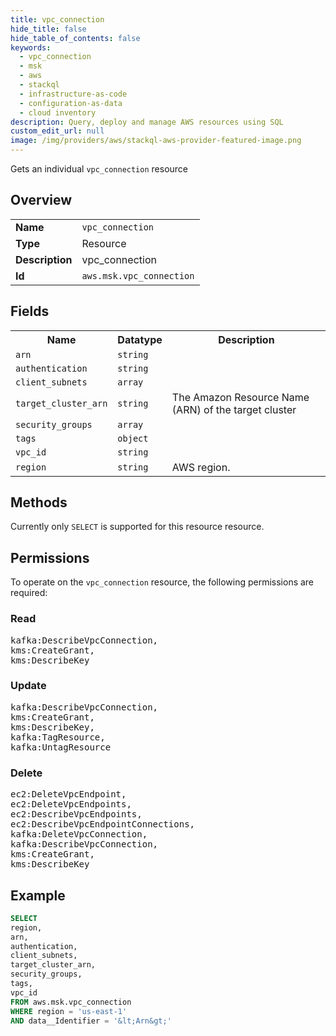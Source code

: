 ```yaml
---
title: vpc_connection
hide_title: false
hide_table_of_contents: false
keywords:
  - vpc_connection
  - msk
  - aws
  - stackql
  - infrastructure-as-code
  - configuration-as-data
  - cloud inventory
description: Query, deploy and manage AWS resources using SQL
custom_edit_url: null
image: /img/providers/aws/stackql-aws-provider-featured-image.png
---
```

Gets an individual <code>vpc_connection</code> resource

## Overview
<table><tbody>
<tr><td><b>Name</b></td><td><code>vpc_connection</code></td></tr>
<tr><td><b>Type</b></td><td>Resource</td></tr>
<tr><td><b>Description</b></td><td>vpc_connection</td></tr>
<tr><td><b>Id</b></td><td><code>aws.msk.vpc_connection</code></td></tr>
</tbody></table>

## Fields
<table><tbody>
<tr><th>Name</th><th>Datatype</th><th>Description</th></tr>
<tr><td><code>arn</code></td><td><code>string</code></td><td></td></tr>
<tr><td><code>authentication</code></td><td><code>string</code></td><td></td></tr>
<tr><td><code>client_subnets</code></td><td><code>array</code></td><td></td></tr>
<tr><td><code>target_cluster_arn</code></td><td><code>string</code></td><td>The Amazon Resource Name (ARN) of the target cluster</td></tr>
<tr><td><code>security_groups</code></td><td><code>array</code></td><td></td></tr>
<tr><td><code>tags</code></td><td><code>object</code></td><td></td></tr>
<tr><td><code>vpc_id</code></td><td><code>string</code></td><td></td></tr>
<tr><td><code>region</code></td><td><code>string</code></td><td>AWS region.</td></tr>

</tbody></table>

## Methods
Currently only <code>SELECT</code> is supported for this resource resource.

## Permissions

To operate on the <code>vpc_connection</code> resource, the following permissions are required:

### Read
<pre>
kafka:DescribeVpcConnection,
kms:CreateGrant,
kms:DescribeKey</pre>

### Update
<pre>
kafka:DescribeVpcConnection,
kms:CreateGrant,
kms:DescribeKey,
kafka:TagResource,
kafka:UntagResource</pre>

### Delete
<pre>
ec2:DeleteVpcEndpoint,
ec2:DeleteVpcEndpoints,
ec2:DescribeVpcEndpoints,
ec2:DescribeVpcEndpointConnections,
kafka:DeleteVpcConnection,
kafka:DescribeVpcConnection,
kms:CreateGrant,
kms:DescribeKey</pre>


## Example
```sql
SELECT
region,
arn,
authentication,
client_subnets,
target_cluster_arn,
security_groups,
tags,
vpc_id
FROM aws.msk.vpc_connection
WHERE region = 'us-east-1'
AND data__Identifier = '&lt;Arn&gt;'
```
